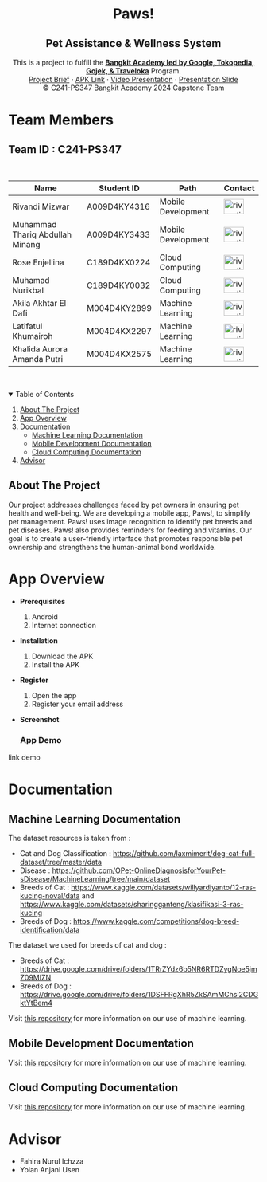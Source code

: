  <h1 align="center">Paws!</h1>
  <h2 align="center">
  Pet Assistance & Wellness System</h2> 
  
<p align="center">
  This is a project to fulfill the  <a href="https://grow.google/intl/id_id/bangkit/"><strong>Bangkit Academy led by Google, Tokopedia, Gojek, & Traveloka</strong></a>
   Program.
  <br />
    <a href="https://docs.google.com/document/d/1wk7jY7WCEzWCcJeXM1Dkm1H1pL9e61Ruh2rQUNEUBl4/edit?usp=sharing">Project Brief</a>
  ·
  <a href="https://pawscapstone-nlf62rr54a-et.a.run.app">APK Link</a>
  ·
  <a href="https://youtu.be/ErDiam2LyUQ">Video Presentation</a>
  ·
  <a href="https://www.canva.com/design/DAGILqDQbkQ/f4wfactjLqGuans3IUHR5A/view?utm_content=DAGILqDQbkQ&utm_campaign=designshare&utm_medium=link&utm_source=editor">Presentation Slide</a>
    <br />
    © C241-PS347 Bangkit Academy 2024 Capstone Team
  </p>
</p>

# Team Members

## Team ID : C241-PS347

<br>
<p align="center">

| Name                                  | Student ID   | Path                 | Contact |
| ------------------------------------- | -----------  | -------------------- | ------- |
| Rivandi Mizwar                        | A009D4KY4316 | Mobile Development   |<a href="https://www.linkedin.com/in/rivandimizwar" target="blank"><img align="center" src="https://raw.githubusercontent.com/rahuldkjain/github-profile-readme-generator/master/src/images/icons/Social/linked-in-alt.svg" alt="rivandimizwar" height="30" width="40" /></a>         |
| Muhammad Thariq Abdullah Minang       | A009D4KY3433 | Mobile Development   |<a href="https://www.linkedin.com/in/muhammad-thariq-abdullah-minang-b437282a5/" target="blank"><img align="center" src="https://raw.githubusercontent.com/rahuldkjain/github-profile-readme-generator/master/src/images/icons/Social/linked-in-alt.svg" alt="rivandimizwar" height="30" width="40" /></a>         |
| Rose Enjellina                        | C189D4KX0224 | Cloud Computing      |<a href="https://www.linkedin.com/in/rose-enjellina-6516102a3/" target="blank"><img align="center" src="https://raw.githubusercontent.com/rahuldkjain/github-profile-readme-generator/master/src/images/icons/Social/linked-in-alt.svg" alt="rivandimizwar" height="30" width="40" /></a>         |
| Muhamad Nurikbal                      | C189D4KY0032 | Cloud Computing      |<a href="https://www.linkedin.com/in/muhamad-nurikbal-43b9b72ba/" target="blank"><img align="center" src="https://raw.githubusercontent.com/rahuldkjain/github-profile-readme-generator/master/src/images/icons/Social/linked-in-alt.svg" alt="rivandimizwar" height="30" width="40" /></a>         |
| Akila Akhtar El Dafi                  | M004D4KY2899 | Machine Learning     |<a href="https://www.linkedin.com/in/akilaakhtar/" target="blank"><img align="center" src="https://raw.githubusercontent.com/rahuldkjain/github-profile-readme-generator/master/src/images/icons/Social/linked-in-alt.svg" alt="rivandimizwar" height="30" width="40" /></a>         |
| Latifatul Khumairoh                   | M004D4KX2297 | Machine Learning     |<a href="https://www.linkedin.com/in/latifatulkhumairoh/" target="blank"><img align="center" src="https://raw.githubusercontent.com/rahuldkjain/github-profile-readme-generator/master/src/images/icons/Social/linked-in-alt.svg" alt="rivandimizwar" height="30" width="40" /></a>         |
| Khalida Aurora Amanda Putri           | M004D4KX2575 | Machine Learning     |<a href="https://www.linkedin.com/in/khalidaaurora/" target="blank"><img align="center" src="https://raw.githubusercontent.com/rahuldkjain/github-profile-readme-generator/master/src/images/icons/Social/linked-in-alt.svg" alt="rivandimizwar" height="30" width="40" /></a>         |

<br>

<!-- TABLE OF CONTENTS -->
<details open="open">
  <summary>Table of Contents</summary>
  <ol>
    <li><a href="#about-the-project">About The Project</a></li>
    <li><a href="#app-overview">App Overview</a></li>
    <li>
      <a href="#documentation">Documentation</a>
      <ul>
        <li><a href="#machine-learning-documentation">Machine Learning Documentation</a></li>
        <li><a href="#mobile-development-documentation">Mobile Development Documentation</a></li>
        <li><a href="#cloud-computing-documentation">Cloud Computing Documentation</a></li>
      </ul>
    </li>
    <li><a href="#advisor">Advisor</a></li>
  </ol>
</details>

## About The Project

Our project addresses challenges faced by pet owners in ensuring pet health and well-being. We are developing a mobile app, Paws!, to simplify pet management. Paws! uses image recognition to identify pet breeds and pet diseases. Paws! also provides reminders for feeding and vitamins. Our goal is to create a user-friendly interface that promotes responsible pet ownership and strengthens the human-animal bond worldwide.

# App Overview

- **Prerequisites**

  1.  Android
  2.  Internet connection

- **Installation**

  1.  Download the APK
  2.  Install the APK

- **Register**

  1.  Open the app
  2.  Register your email address

- **Screenshot**

  ### App Demo
  

link demo


# Documentation

## Machine Learning Documentation

The dataset resources is taken from :
- Cat and Dog Classification : https://github.com/laxmimerit/dog-cat-full-dataset/tree/master/data
- Disease : https://github.com/OPet-OnlineDiagnosisforYourPet-sDisease/MachineLearning/tree/main/dataset
- Breeds of Cat : https://www.kaggle.com/datasets/willyardiyanto/12-ras-kucing-noval/data and https://www.kaggle.com/datasets/sharingganteng/klasifikasi-3-ras-kucing
- Breeds of Dog : https://www.kaggle.com/competitions/dog-breed-identification/data <br />

The dataset we used for breeds of cat and dog :
- Breeds of Cat : https://drive.google.com/drive/folders/1TRrZYdz6b5NR6RTDZygNoe5jmZ09MIZN
- Breeds of Dog : https://drive.google.com/drive/folders/1DSFFRgXhR5ZkSAmMChsl2CDGktYtBem4

Visit [this repository](https://github.com/nurikbal15/capstone-paws/tree/main/Machine%20Learning) for more information on our use of machine learning.

## Mobile Development Documentation
  
Visit [this repository](https://github.com/nurikbal15/capstone-paws/tree/main/Mobile%20Development) for more information on our use of machine learning.

## Cloud Computing Documentation

Visit [this repository](https://github.com/nurikbal15/capstone-paws/tree/main/Cloud%20Computing) for more information on our use of machine learning.

# Advisor
- Fahira Nurul Ichzza
- Yolan Anjani Usen		
